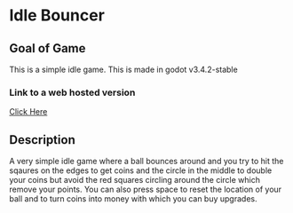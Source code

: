 # Idle Bouncer
 
 ## Goal of Game
This is a simple idle game. This is made in godot v3.4.2-stable
 
 ### Link to a web hosted version
 [Click Here](https://www.lschaefer.xyz/space3/)

## Description
A very simple idle game where a ball bounces around and you try to hit the sqaures on the edges to get coins and the circle in the middle to double your coins but avoid the red squares circling around the circle which remove your points. You can also press space to reset the location of your ball and to turn coins into money with which you can buy upgrades.